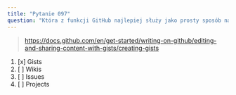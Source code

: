 ```yaml
---
title: "Pytanie 097"
question: "Która z funkcji GitHub najlepiej służy jako prosty sposób na udostępnianie małych fragmentów kodu innym?"
---
```



> https://docs.github.com/en/get-started/writing-on-github/editing-and-sharing-content-with-gists/creating-gists
1. [x] Gists
1. [ ] Wikis
1. [ ] Issues
1. [ ] Projects
